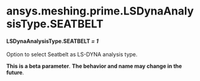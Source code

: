 # ansys.meshing.prime.LSDynaAnalysisType.SEATBELT

<a id="ansys.meshing.prime.LSDynaAnalysisType.SEATBELT"></a>

#### LSDynaAnalysisType.SEATBELT *= 1*

Option to select Seatbelt as LS-DYNA analysis type.

**This is a beta parameter**. **The behavior and name may change in the future**.

<!-- !! processed by numpydoc !! -->
